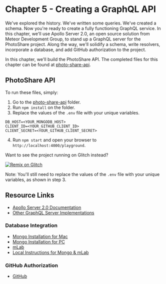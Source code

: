 Chapter 5 - Creating a GraphQL API
==================
We've explored the history. We've written some queries. We've created a schema. Now you're ready to create a fully functioning GraphQL service. In this chapter, we'll use Apollo Server 2.0, an open source solution from Meteor Development Group, to stand up a GraphQL server for the PhotoShare project. Along the way, we'll solidify a schema, write resolvers, incorporate a database, and add GitHub authorization to the project.

In this chapter, we'll build the PhotoShare API. The completed files for this chapter can be found at [photo-share-api](https://github.com/MoonHighway/learning-graphql/tree/master/chapter-05/photo-share-api).

PhotoShare API
----
To run these files, simply:

1. Go to the [photo-share-api](https://github.com/eveporcello/photo-share-api-ch05) folder.
2. Run `npm install` on the folder.
3. Replace the values of the `.env` file with your unique variables. 

```
DB_HOST=<YOUR_MONGODB_HOST>
CLIENT_ID=<YOUR_GITHUB_CLIENT_ID>
CLIENT_SECRET=<YOUR_GITHUB_CLIENT_SECRET>
```
4. Run `npm start` and open your browser to `http://localhost:4000/playground`.

Want to see the project running on Glitch instead? 

[![Remix on Glitch](https://cdn.glitch.com/2703baf2-b643-4da7-ab91-7ee2a2d00b5b%2Fremix-button.svg)](https://glitch.com/edit/#!#!/remix/photo-share-api-ch05)

Note: You'll still need to replace the values of the `.env` file with your unique variables, as shown in step 3.

Resource Links
----
* [Apollo Server 2.0 Documentation](https://www.apollographql.com/docs/apollo-server/v2/)
* [Other GraphQL Server Implementations](http://graphql.org/code/)

### Database Integration
* [Mongo Installation for Mac](https://docs.mongodb.com/manual/tutorial/install-mongodb-on-os-x/)
* [Mongo Installation for PC](https://docs.mongodb.com/manual/tutorial/install-mongodb-on-windows/)
* [mLab](https://mlab.com/)
* [Local Instructions for Mongo & mLab](https://gist.github.com/eveporcello/98f9e37a65f05b9d0866137d80ed9653)

### GitHub Authorization
* [GitHub](https://github.com)
